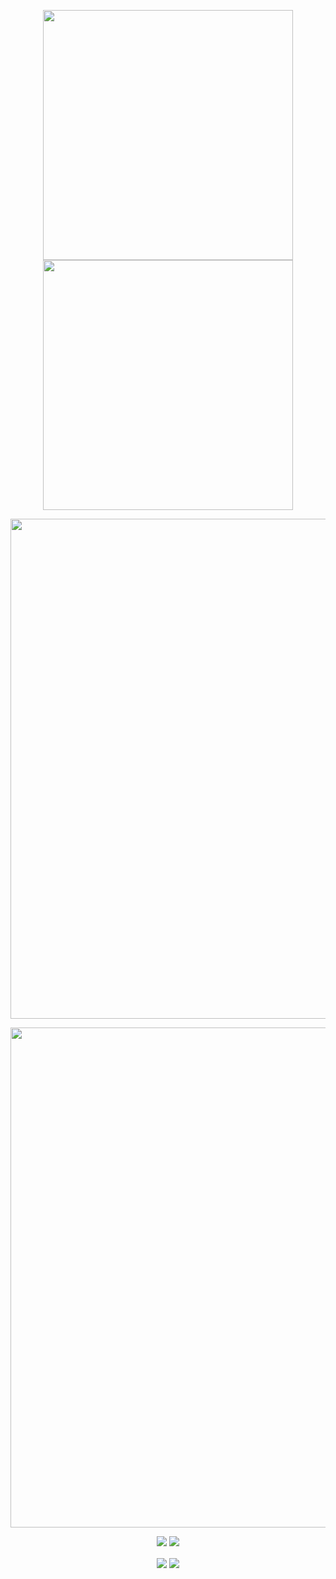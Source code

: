 <!-- <p align="center">
    <img src="https://capsule-render.vercel.app/api?type=waving&color=timeGradient&height=300&&section=header&text=Hello%20World&fontSize=90&fontAlign=50&fontAlignY=30&desc=i%20am%20yqqyyq!&descAlign=50&descSize=30&descAlignY=60&animation=twinkling" />
</p>
<p align="center">
    <img width="800" src="https://readme-typing-svg.demolab.com?font=Orbitron&size=22&pause=1000&center=true&vCenter=true&random=false&width=600&lines=Welcome+my+page!;I+am+programming!" />
</p> -->
<p align="center">
    <img width="400" src="https://github-readme-stats.vercel.app/api?username=yqqyyq&theme=transparent&show_icons=true&hide_border=true&show=reviews,discussions_started&hide_title=true&hide=contribs&number_format=long&count_private=true" />
    <img width="400" src="https://streak-stats.demolab.com?user=yqqyyq&theme=transparent&hide_border=true" />
</p>
<p align="center">
    <img width="800" src="https://github-readme-activity-graph.vercel.app/graph?username=yqqyyq&theme=github-compact&hide_border=true&area=true&custom_title=Contribution%20Graph" />
</p> 
<!-- <p align="center">
    <img width="800" src="https://github-profile-trophy.vercel.app/?username=yqqyyq&no-bg=true&no-frame=true&theme=algolia" />
</p> -->
<p align="center">
    <img width="800" src="https://go-skill-icons.vercel.app/api/icons?i=docker,maven,gradle,nginx,py,java,kotlin,nodejs,html,css,js,md&titles=true">
</p>
<p align="center">
    <a href="https://github.com/yqqyyq"><img src="https://img.shields.io/badge/GitHub-yqqyyq-blue?logo=github" /></a>
    <a href="https://gitee.com/yqqyyq"><img src="https://img.shields.io/badge/Gitee-yqqyyq-blue?logo=gitee" /></a>
</p>
<p align="center">
    <img align="center" src="https://github-readme-stats.vercel.app/api/wakatime?username=yqqyyq&theme=transparent&hide_border=true&layout=compact&langs_count=22&range=all_time" />
    <img align="center" src="https://github-readme-stats.vercel.app/api/top-langs/?username=yqqyyq&theme=transparent&hide_border=true&layout=donut-vertical&langs_count=6" />
</p>
<!-- <p align="center">
    <img src="https://capsule-render.vercel.app/api?type=waving&color=timeGradient&height=300&&section=footer&text=End&fontSize=90&fontAlign=50&fontAlignY=70&desc=Bug!&descAlign=50&descSize=30&descAlignY=40&animation=twinkling" />
</p> -->
